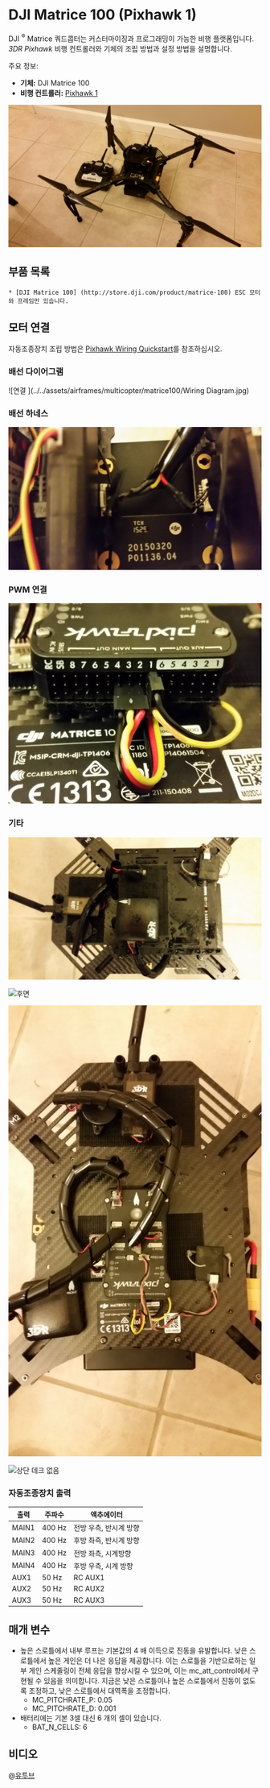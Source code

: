 # DJI Matrice 100 (Pixhawk 1)

DJI <sup>&reg;</sup> Matrice 쿼드콥터는 커스터마이징과 프로그래밍이 가능한 비행 플랫폼입니다. *3DR Pixhawk* 비행 컨트롤러와 기체의 조립 방법과 설정 방법을 설명합니다. 

주요 정보:

* **기체:** DJI Matrice 100
* **비행 컨트롤러:** [Pixhawk 1](../flight_controller/pixhawk.md) 

![DJI Matrice 100](../../assets/airframes/multicopter/matrice100/Matrice100.jpg)

## 부품 목록

    * [DJI Matrice 100] (http://store.dji.com/product/matrice-100) ESC 모터와 프레임만 있습니다.
    

## 모터 연결

자동조종장치 조립 방법은 [Pixhawk Wiring Quickstart](../assembly/quick_start_pixhawk.md)를 참조하십시오.

### 배선 다이어그램

![연결
](../../assets/airframes/multicopter/matrice100/Wiring Diagram.jpg)

### 배선 하네스 

![배선 하네스](../../assets/airframes/multicopter/matrice100/WiringHarness.jpg)

### PWM 연결

![PWM 연결](../../assets/airframes/multicopter/matrice100/PwmInput.jpg)

### 기타 

![상단](../../assets/airframes/multicopter/matrice100/Top.jpg)

![후면
](../../assets/airframes/multicopter/matrice100/Back.jpg)

![스택 없음](../../assets/airframes/multicopter/matrice100/NoStack.jpg)

![상단 데크 없음
](../../assets/airframes/multicopter/matrice100/NoTopDeck.jpg)

### 자동조종장치 출력 

<!-- 
The autopilot outputs are specified in [Airframe Reference > DJI Matrice 100](../airframes/airframe_reference.md#copter_quadrotor_x_dji_matrice_100)) (or more specifically, in the [quadrotor-x configuration section](../airframes/airframe_reference.md#quadrotor-x). 
-->

| 출력    | 주파수    | 액추에이터         |
| ----- | ------ | ------------- |
| MAIN1 | 400 Hz | 전방 우측, 반시계 방향 |
| MAIN2 | 400 Hz | 후방 촤즉, 반시계 방향 |
| MAIN3 | 400 Hz | 전방 좌측, 시계방향   |
| MAIN4 | 400 Hz | 후방 우측, 시계 방향  |
| AUX1  | 50 Hz  | RC AUX1       |
| AUX2  | 50 Hz  | RC AUX2       |
| AUX3  | 50 Hz  | RC AUX3       |

## 매개 변수

* 높은 스로틀에서 내부 루프는 기본값의 4 배 이득으로 진동을 유발합니다. 낮은 스로틀에서 높은 게인은 더 나은 응답을 제공합니다. 이는 스로틀을 기반으로하는 일부 게인 스케줄링이 전체 응답을 향상시킬 수 있으며, 이는 mc_att_control에서 구현될 수 있음을 의미합니다. 지금은 낮은 스로틀이나 높은 스로틀에서 진동이 없도록 조정하고, 낮은 스로틀에서 대역폭을 조정합니다. 
  * MC_PITCHRATE_P: 0.05
  * MC_PITCHRATE_D: 0.001
* 배터리에는 기본 3셀 대신 6 개의 셀이 있습니다. 
  * BAT_N_CELLS: 6

## 비디오

@[유투브](https://youtu.be/3OGs0ONemGc)